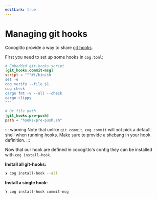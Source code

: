 ```yaml
---
editLink: true
---
```


# Managing git hooks

Cocogitto provide a way to share [git hooks](https://git-scm.com/book/en/v2/Customizing-Git-Git-Hooks).

First you need to set up some hooks in `cog.toml`:

```toml
# Embedded git-hooks script
[git_hooks.commit-msg]
script = """#!/bin/sh
set -e
cog verify --file $1
cog check
cargo fmt -v --all --check
cargo clippy
"""

# Or file path
[git_hooks.pre-push]
path = "hooks/pre-push.sh"
```

::: warning
Note that unlike `git commit`, `cog commit` will not pick a default shell when running hooks. Make sure to provide
a shebang in your hook definition.
:::

Now that our hook are defined in cocogitto's config they can be installed with `cog install-hook`.

**Install all git-hooks:**

```bash
❯ cog install-hook --all
```

**Install a single hook:**

```bash
❯ cog install-hook commit-msg
```